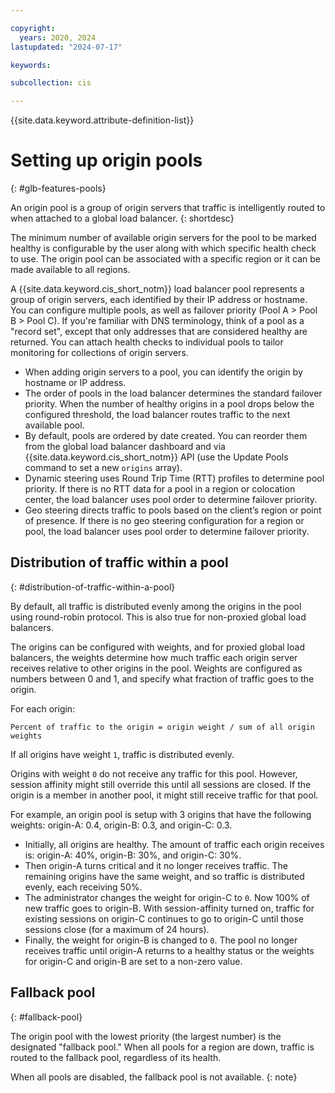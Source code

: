 ```yaml
---

copyright:
  years: 2020, 2024
lastupdated: "2024-07-17"

keywords:

subcollection: cis

---
```


{{site.data.keyword.attribute-definition-list}}

# Setting up origin pools
{: #glb-features-pools}

An origin pool is a group of origin servers that traffic is intelligently routed to when attached to a global load balancer.
{: shortdesc}

The minimum number of available origin servers for the pool to be marked healthy is configurable by the user along with which specific health check to use. The origin pool can be associated with a specific region or it can be made available to all regions.

A {{site.data.keyword.cis_short_notm}} load balancer pool represents a group of origin servers, each identified by their IP address or hostname. You can configure multiple pools, as well as failover priority (Pool A > Pool B > Pool C). If you're familiar with DNS terminology, think of a pool as a "record set", except that only addresses that are considered healthy are returned. You can attach health checks to individual pools to tailor monitoring for collections of origin servers.

* When adding origin servers to a pool, you can identify the origin by hostname or IP address.
* The order of pools in the load balancer determines the standard failover priority. When the number of healthy origins in a pool drops below the configured threshold, the load balancer routes traffic to the next available pool.
* By default, pools are ordered by date created. You can reorder them from the global load balancer dashboard and via {{site.data.keyword.cis_short_notm}} API (use the Update Pools command to set a new `origins` array).
* Dynamic steering uses Round Trip Time (RTT) profiles to determine pool priority. If there is no RTT data for a pool in a region or colocation center, the load balancer uses pool order to determine failover priority.
* Geo steering directs traffic to pools based on the client’s region or point of presence. If there is no geo steering configuration for a region or pool, the load balancer uses pool order to determine failover priority.

## Distribution of traffic within a pool
{: #distribution-of-traffic-within-a-pool}

By default, all traffic is distributed evenly among the origins in the pool using round-robin protocol. This is also true for non-proxied global load balancers.

The origins can be configured with weights, and for proxied global load balancers, the weights determine how much traffic each origin server receives relative to other origins in the pool. Weights are configured as numbers between 0 and 1, and specify what fraction of traffic goes to the origin.

For each origin:

`Percent of traffic to the origin = origin weight / sum of all origin weights`

If all origins have weight `1`, traffic is distributed evenly.

Origins with weight `0` do not receive any traffic for this pool. However, session affinity might still override this until all sessions are closed. If the origin is a member in another pool, it might still receive traffic for that pool.

For example, an origin pool is setup with 3 origins that have the following weights: origin-A: 0.4, origin-B: 0.3, and origin-C: 0.3.

* Initially, all origins are healthy. The amount of traffic each origin receives is: origin-A: 40%, origin-B: 30%, and origin-C: 30%.
* Then origin-A turns critical and it no longer receives traffic. The remaining origins have the same weight, and so traffic is distributed evenly, each receiving 50%.
* The administrator changes the weight for origin-C to `0`. Now 100% of new traffic goes to origin-B. With session-affinity turned on, traffic for existing sessions on origin-C continues to go to origin-C until those sessions close (for a maximum of 24 hours).
* Finally, the weight for origin-B is changed to `0`. The pool no longer receives traffic until origin-A returns to a healthy status or the weights for origin-C and origin-B are set to a non-zero value.

## Fallback pool
{: #fallback-pool}

The origin pool with the lowest priority (the largest number) is the designated "fallback pool." When all pools for a region are down, traffic is routed to the fallback pool, regardless of its health.

When all pools are disabled, the fallback pool is not available.
{: note}
